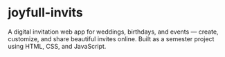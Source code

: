 # joyfull-invits
A digital invitation web app for weddings, birthdays, and events — create, customize, and share beautiful invites online. Built as a semester project using HTML, CSS, and JavaScript.
